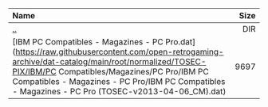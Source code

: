 |Name|Size|
|:---|---:|
|[..](../index.html)|DIR|
|[IBM PC Compatibles - Magazines - PC Pro.dat](https://raw.githubusercontent.com/open-retrogaming-archive/dat-catalog/main/root/normalized/TOSEC-PIX/IBM/PC Compatibles/Magazines/PC Pro/IBM PC Compatibles - Magazines - PC Pro/IBM PC Compatibles - Magazines - PC Pro (TOSEC-v2013-04-06_CM).dat)|9697|
